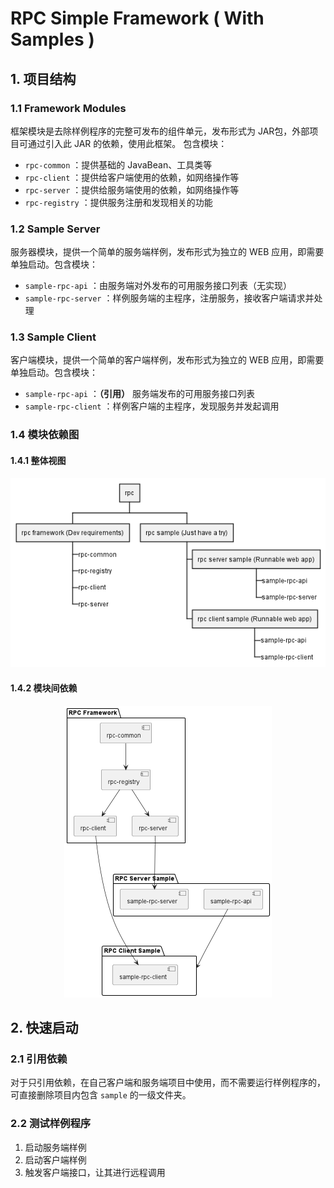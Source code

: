 # RPC Simple Framework ( With Samples )

## 1. 项目结构

### 1.1 Framework Modules

框架模块是去除样例程序的完整可发布的组件单元，发布形式为 JAR包，外部项目可通过引入此 JAR 的依赖，使用此框架。 包含模块：

- `rpc-common` ：提供基础的 JavaBean、工具类等
- `rpc-client` ：提供给客户端使用的依赖，如网络操作等
- `rpc-server` ：提供给服务端使用的依赖，如网络操作等
- `rpc-registry` ：提供服务注册和发现相关的功能


### 1.2 Sample Server

服务器模块，提供一个简单的服务端样例，发布形式为独立的 WEB 应用，即需要单独启动。包含模块：

- `sample-rpc-api` ：由服务端对外发布的可用服务接口列表（无实现）
- `sample-rpc-server` ：样例服务端的主程序，注册服务，接收客户端请求并处理


### 1.3 Sample Client

客户端模块，提供一个简单的客户端样例，发布形式为独立的 WEB 应用，即需要单独启动。包含模块：

- `sample-rpc-api` ：**（引用）** 服务端发布的可用服务接口列表
- `sample-rpc-client` ：样例客户端的主程序，发现服务并发起调用


### 1.4 模块依赖图

#### 1.4.1 整体视图
<div style="text-align:center">
<img alt="结构_模块依赖图" src="./doc/uml_png/arch_module_dependency.png">
</div>

#### 1.4.2 模块间依赖
<div style="text-align:center">
<img alt="结构_模块内部依赖图" src="./doc/uml_png/arch_module_dependency_inner.png">
</div>


## 2. 快速启动

### 2.1 引用依赖

对于只引用依赖，在自己客户端和服务端项目中使用，而不需要运行样例程序的，可直接删除项目内包含 `sample` 的一级文件夹。


### 2.2 测试样例程序

1. 启动服务端样例
2. 启动客户端样例
3. 触发客户端接口，让其进行远程调用